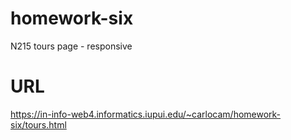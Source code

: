 # homework-six

N215 tours page - responsive

# URL

https://in-info-web4.informatics.iupui.edu/~carlocam/homework-six/tours.html
